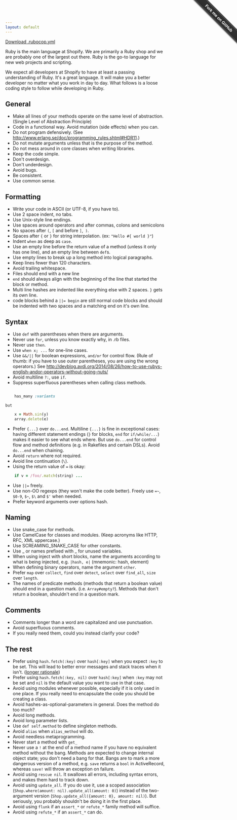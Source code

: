 ```yaml
---
layout: default
---
```

[Download .rubocop.yml](/assets/rubocop.yml)

Ruby is the main language at Shopify. We are primarily a Ruby shop and we are probably one of the largest out there. Ruby is the go-to language for new web projects and scripting.

We expect all developers at Shopify to have at least a passing understanding of Ruby. It's a great language. It will make you a better developer no matter what you work in day to day. What follows is a loose coding style to follow while developing in Ruby.

## General

* Make all lines of your methods operate on the same level of abstraction. (Single Level of Abstraction Principle)
* Code in a functional way. Avoid mutation (side effects) when you can.
* Do not program defensively. (See http://www.erlang.se/doc/programming_rules.shtml#HDR11.)
* Do not mutate arguments unless that is the purpose of the method.
* Do not mess around in core classes when writing libraries.
* Keep the code simple.
* Don't overdesign.
* Don't underdesign.
* Avoid bugs.
* Be consistent.
* Use common sense.


## Formatting


* Write your code in ASCII (or UTF-8, if you have to).
* Use 2 space indent, no tabs.
* Use Unix-style line endings.
* Use spaces around operators and after commas, colons and semicolons
* No spaces after `(`, `[` and before `]`,` )`.
* Spaces after `{` or `}` for string interpolation. (ex: `"Hello #{ world }"`)
* Indent `when` as deep as `case`.
* Use an empty line before the return value of a method (unless it only has one line), and an empty line between `def`s.
* Use empty lines to break up a long method into logical paragraphs.
* Keep lines fewer than 120 characters.
* Avoid trailing whitespace.
* Files should end with a new line  
* `end` should always align with the beginning of the line that started the block or method.
* Multi line hashes are indented like everything else with 2 spaces. `}` gets its own line.
* code blocks behind a ```||= begin``` are still normal code blocks and should be indented with two spaces and a matching end on it's own line.


## Syntax

* Use `def` with parentheses when there are arguments.
* Never use `for`, unless you know exactly why, in .rb files.
* Never use `then`.
* Use `when x; ...` for one-line cases.
* Use `&&/||` for boolean expressions, `and/or` for control flow. (Rule of thumb: if you have to use outer parentheses, you are using the wrong operators.) See http://devblog.avdi.org/2014/08/26/how-to-use-rubys-english-andor-operators-without-going-nuts/
* Avoid multiline `?:`, use `if`.
* Suppress superfluous parentheses when calling class methods.
```ruby

    has_many :variants
```
    but
```ruby
    x = Math.sin(y)
    array.delete(e)
```
* Prefer `{...}` over `do...end`.  Multiline `{...}` is fine in exceptional cases: having different statement endings (`}` for blocks, `end` for `if/while/...`) makes it easier to see what ends where.  But use `do...end` for control flow and method definitions (e.g. in Rakefiles and certain DSLs).  Avoid `do...end` when chaining.
* Avoid `return` where not required.
* Avoid line continuation (`\`).
* Using the return value of `=` is okay:
```ruby
    if v = /foo/.match(string) ...
```
* Use `||=` freely.
* Use non-OO regexps (they won't make the code better).  Freely use `=~`, `$0-9`, `$~`, `$\` and `$'` when needed.
* Prefer keyword arguments over options hash.


## Naming

* Use snake_case for methods.
* Use CamelCase for classes and modules.  (Keep acronyms like HTTP, RFC, XML uppercase.)
* Use SCREAMING_SNAKE_CASE for other constants.
* Use _ or names prefixed with _ for unused variables.
* When using inject with short blocks, name the arguments according to what is being injected, e.g. `|hash, e|` (mnemonic: hash, element)
* When defining binary operators, name the argument `other`.
* Prefer `map` over `collect`, `find` over `detect`, `select` over `find_all`, `size` over `length`.
* The names of predicate methods (methods that return a boolean value) should end in a question mark. (i.e. `Array#empty?`). Methods that don't return a boolean, shouldn't end in a question mark.

## Comments

* Comments longer than a word are capitalized and use punctuation.
* Avoid superfluous comments.
* If you really need them, could you instead clarify your code?

## The rest

* Prefer using `hash.fetch(:key)` over `hash[:key]` when you expect `:key` to be set. This will lead to better error messages and stack traces when it isn't. ([longer rationale](http://www.bitzesty.com/blog/2014/5/19/hashfetch-in-ruby-development))
* Prefer using `hash.fetch(:key, nil)` over `hash[:key]` when `:key` may not be set and `nil` is the default value you want to use in that case.
* Avoid using modules whenever possible, especially if it is only used in one place. If you really need to encapsulate the code you should be creating a class.
* Avoid hashes-as-optional-parameters in general.  Does the method do too much?
* Avoid long methods.
* Avoid long parameter lists.
* Use `def self.method` to define singleton methods.
* Avoid `alias` when `alias_method` will do.
* Avoid needless metaprogramming.
* Never start a method with `get_`
* Never use a `!` at the end of a method name if you have no equivalent method without the bang. Methods are expected to change internal object state; you don't need a bang for that. Bangs are to mark a more dangerous version of a method, e.g. `save` returns a `bool` in ActiveRecord, whereas `save!` will throw an exception on failure.
* Avoid using `rescue nil`. It swallows all errors, including syntax errors, and makes them hard to track down.
* Avoid using `update_all`. If you do use it, use a scoped association (`Shop.where(amount: nil).update_all(amount: 0)`) instead of the two-argument version (`Shop.update_all({amount: 0}, amount: nil)`). But seriously, you probably shouldn't be doing it in the first place.
* Avoid using `flunk` if an `assert_*` or `refute_*` family method will suffice.
* Avoid using `refute_*` if an `assert_*` can do.

<div class="github-fork-ribbon-wrapper right fixed" style="width: 150px;height: 150px;position: fixed;overflow: hidden;top: 0;z-index: 9999;pointer-events: none;right: 0;"><div class="github-fork-ribbon" style="position: absolute;padding: 2px 0;background-color: #333;background-image: linear-gradient(to bottom, rgba(0, 0, 0, 0), rgba(0, 0, 0, 0.15));-webkit-box-shadow: 0 2px 3px 0 rgba(0, 0, 0, 0.5);-moz-box-shadow: 0 2px 3px 0 rgba(0, 0, 0, 0.5);box-shadow: 0 2px 3px 0 rgba(0, 0, 0, 0.5);z-index: 9999;pointer-events: auto;top: 42px;right: -43px;-webkit-transform: rotate(45deg);-moz-transform: rotate(45deg);-ms-transform: rotate(45deg);-o-transform: rotate(45deg);transform: rotate(45deg);"><a href="https://github.com/Shopify/styleguide" style="font: 700 13px &quot;Helvetica Neue&quot;, Helvetica, Arial, sans-serif;color: #fff;text-decoration: none;text-shadow: 0 -1px rgba(0, 0, 0, 0.5);text-align: center;width: 200px;line-height: 20px;display: inline-block;padding: 2px 0;border-width: 1px 0;border-style: dotted;border-color: rgba(255, 255, 255, 0.7);">Fork me on GitHub</a></div></div>
